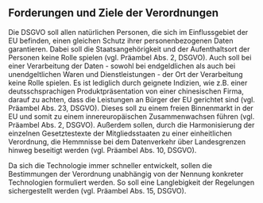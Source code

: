 ## Forderungen und Ziele der Verordnungen

Die DSGVO soll allen natürlichen Personen, die sich im Einflussgebiet der EU befinden, einen gleichen Schutz ihrer personenbezogenen Daten garantieren. Dabei soll die Staatsangehörigkeit und der Aufenthaltsort der Personen keine Rolle spielen (vgl. Präambel Abs. 2, DSGVO). Auch soll bei einer Verarbeitung der Daten - sowohl bei endgeldlichen als auch bei unendgeltlichen Waren und Dienstleistungen - der Ort der Verarbeitung keine Rolle spielen. Es ist lediglich durch geignete Indizien, wie z.B. einer deutsschsprachigen Produktpräsentation von einer chinesischen Firma, darauf zu achten, dass die Leistungen an Bürger der EU gerichtet sind (vgl. Präambel Abs. 23, DSGVO). Dieses soll zu einem freien Binnenmarkt in der EU und somit zu einem innereuropäischen Zusammenwachsen führen (vgl. Präambel Abs. 2, DSGVO). Außerdem sollen, durch die Harmonisierung der einzelnen Gesetztestexte der Mitgliedsstaaten zu einer einheitlichen Verordnung, die Hemmnisse bei dem Datenverkehr über Landesgrenzen hinweg beseitigt werden (vgl. Präambel Abs. 10, DSGVO).

Da sich die Technologie immer schneller entwickelt, sollen die Bestimmungen der Verordnung unabhängig von der Nennung konkreter Technologien formuliert werden. So soll eine Langlebigkeit der Regelungen sichergestellt werden (vgl. Präambel Abs. 15, DSGVO).
